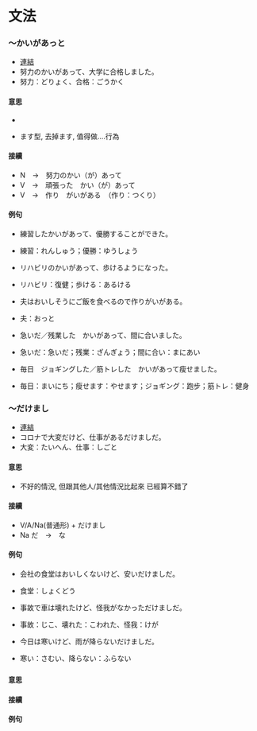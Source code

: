 # 文法

### ～かいがあっと

- [連結](https://www.youtube.com/watch?v=tYF1mFnqzzw)
- 努力のかいがあって、大学に合格しました。
- 努力：どりょく、合格：ごうかく

#### 意思
- ~~~有努力, 有好的回報
- ます型, 去掉ます, 值得做....行為

#### 接續

- N　→　努力のかい（が）あって
- V　→　頑張った　かい（が）あって
- V　→　作り　がいがある　（作り：つくり）

#### 例句

- 練習したかいがあって、優勝することができた。
- 練習：れんしゅう；優勝：ゆうしょう

- リハビリのかいがあって、歩けるようになった。
- リハビリ：復健；歩ける：あるける

- 夫はおいしそうにご飯を食べるので作りがいがある。
- 夫：おっと

- 急いだ／残業した　かいがあって、間に合いました。
- 急いだ：急いだ；残業：ざんぎょう；間に合い：まにあい

- 毎日　ジョギングした／筋トレした　かいがあって瘦せました。
- 毎日：まいにち；瘦せます：やせます；ジョギング：跑步；筋トレ：健身

### ～だけまし

- [連結](https://www.youtube.com/watch?v=6w5UWsH7wSo)
- コロナで大変だけど、仕事があるだけましだ。
- 大変：たいへん、仕事：しごと

#### 意思

- 不好的情況, 但跟其他人/其他情況比起來 已經算不錯了

#### 接續

- V/A/Na(普通形) + だけまし
- Na だ　→　な

#### 例句

- 会社の食堂はおいしくないけど、安いだけましだ。
- 食堂：しょくどう

- 事故で車は壊れたけど、怪我がなかっただけましだ。
- 事故：じこ、壊れた：こわれた、怪我：けが

- 今日は寒いけど、雨が降らないだけましだ。
- 寒い：さむい、降らない：ふらない


###


#### 意思

#### 接續

#### 例句

